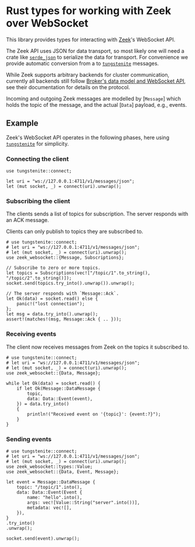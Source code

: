 # Rust types for working with Zeek over WebSocket

This library provides types for interacting with [Zeek](https://zeek.org)'s
WebSocket API.

The Zeek API uses JSON for data transport, so most likely one will need a crate
like [`serde_json`](https://docs.rs/serde_json/) to serialize the data for
transport. For convenience we provide automatic conversion from a to
[`tungstenite`](https://docs.rs/tungstenite/) messages.

While Zeek supports arbitrary backends for cluster communication, currently all
backends still follow [Broker's data model and WebSocket
API](https://docs.zeek.org/projects/broker/en/current/web-socket.html), see
their documentation for details on the protocol.

Incoming and outgoing Zeek messages are modelled by [`Message`] which holds the
topic of the message, and the actual [`Data`] payload, e.g., events.

## Example

Zeek's WebSocket API operates in the following phases, here using
[`tungstenite`](https://docs.rs/tungstenite/) for simplicity.

### Connecting the client

```no_run
use tungstenite::connect;

let uri = "ws://127.0.0.1:4711/v1/messages/json";
let (mut socket, _) = connect(uri).unwrap();
```

### Subscribing the client

The clients sends a list of topics for subscription. The server responds with
an ACK message.

<div class="warning">Clients can only publish to topics they are subscribed to.</div>

```no_run
# use tungstenite::connect;
# let uri = "ws://127.0.0.1:4711/v1/messages/json";
# let (mut socket, _) = connect(uri).unwrap();
use zeek_websocket::{Message, Subscriptions};

// Subscribe to zero or more topics.
let topics = Subscriptions(vec!["/topic/1".to_string(), "/topic/2".to_string()]);
socket.send(topics.try_into().unwrap()).unwrap();

// The server responds with `Message::Ack`.
let Ok(data) = socket.read() else {
    panic!("lost connection");
};
let msg = data.try_into().unwrap();
assert!(matches!(msg, Message::Ack { .. }));
```

### Receiving events

The client now receives messages from Zeek on the topics it subscribed to.

```no_run
# use tungstenite::connect;
# let uri = "ws://127.0.0.1:4711/v1/messages/json";
# let (mut socket, _) = connect(uri).unwrap();
use zeek_websocket::{Data, Message};

while let Ok(data) = socket.read() {
    if let Ok(Message::DataMessage {
        topic,
        data: Data::Event(event),
    }) = data.try_into()
    {
        println!("Received event on '{topic}': {event:?}");
    }
}
```

### Sending events

```no_run
# use tungstenite::connect;
# let uri = "ws://127.0.0.1:4711/v1/messages/json";
# let (mut socket, _) = connect(uri).unwrap();
use zeek_websocket::types::Value;
use zeek_websocket::{Data, Event, Message};

let event = Message::DataMessage {
    topic: "/topic/1".into(),
    data: Data::Event(Event {
        name: "hello".into(),
        args: vec![Value::String("server".into())],
        metadata: vec![],
    }),
}
.try_into()
.unwrap();

socket.send(event).unwrap();
```
